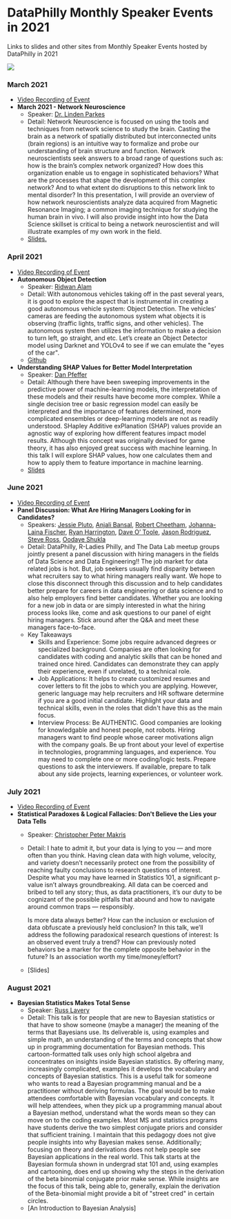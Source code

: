 # DataPhilly Monthly Speaker Events in 2021
Links to slides and other sites from Monthly Speaker Events hosted by DataPhilly in 2021


<img src="DataPhillyLogo_Final-01.png?raw=true"/>

### March 2021
   * [Video Recording of Event](https://youtu.be/VdR5KmZ3OIU)
   * **March 2021 - Network Neuroscience**
      * Speaker: [Dr. Linden Parkes](https://www.linkedin.com/in/lindenparkes/)
      * Detail: Network Neuroscience is focused on using the tools and techniques from network science to study the brain. Casting the brain as a network of spatially distributed but interconnected units (brain regions) is an intuitive way to formalize and probe our understanding of brain structure and function. Network neuroscientists seek answers to a broad range of questions such as: how is the brain’s complex network organized? How does this organization enable us to engage in sophisticated behaviors? What are the processes that shape the development of this complex network? And to what extent do disruptions to this network link to mental disorder? In this presentation, I will provide an overview of how network neuroscientists analyze data acquired from Magnetic Resonance Imaging; a common imaging technique for studying the human brain in vivo. I will also provide insight into how the Data Science skillset is critical to being a network neuroscientist and will illustrate examples of my own work in the field.
      * [Slides.](https://drive.google.com/file/d/1lXj0LMXzgwWK7K3FOgylvhlx1Sseg5Ke/view)

### April 2021
   * [Video Recording of Event](https://www.youtube.com/watch?v=F2D5UMmy9x4)
   * **Autonomous Object Detection**
      * Speaker: [Ridwan Alam](https://www.linkedin.com/in/ridwanalam/)
      * Detail: With autonomous vehicles taking off in the past several years, it is good to explore the aspect that is instrumental in creating a good autonomous vehicle system: Object Detection. The vehicles’ cameras are feeding the autonomous system what objects it is observing (traffic lights, traffic signs, and other vehicles). The autonomous system then utilizes the information to make a decision to turn left, go straight, and etc. Let’s create an Object Detector model using Darknet and YOLOv4 to see if we can emulate the "eyes of the car".
      * [Github](https://github.com/ridwan102/Autonomous_Vehicle_Object_Detector)
   * **Understanding SHAP Values for Better Model Interpretation**
      * Speaker:  [Dan Pfeffer](https://www.linkedin.com/in/daniel-pfeffer-03259a140/)
      * Detail: Although there have been sweeping improvements in the predictive power of machine-learning models, the interpretation of these models and their results have become more complex. While a single decision tree or basic regression model can easily be interpreted and the importance of features determined, more complicated ensembles or deep-learning models are not as readily understood. SHapley Additive exPlanation (SHAP) values provide an agnostic way of exploring how different features impact model results. Although this concept was originally devised for game theory, it has also enjoyed great success with machine learning. In this talk I will explore SHAP values, how one calculates them and how to apply them to feature importance in machine learning.
      * [Slides](https://drive.google.com/file/d/1R8iCtAIGyOIq_J536IFcdJtS1Wvwadgv/view?usp=sharing)

### June 2021
   * [Video Recording of Event](https://youtu.be/8audd7QpAh0)
   * **Panel Discussion: What Are Hiring Managers Looking for in Candidates?**
      * Speakers: [Jessie Pluto](https://www.linkedin.com/in/jessiepluto), [Anjali Bansal](https://www.linkedin.com/in/anjalibansal), [Robert Cheetham](https://www.linkedin.com/in/rcheetham), [Johanna-Laina Fischer](https://www.linkedin.com/in/johanna-laina-fischer), [Ryan Harrington](https://www.linkedin.com/in/ryanmharrington), [Dave O’ Toole](https://www.linkedin.com/in/daveotoole), [Jason Rodriguez](https://www.linkedin.com/in/jason-rodriguez-95b23874), [Steve Ross](https://www.linkedin.com/in/steveaross), [Oodaye Shukla](https://www.linkedin.com/in/oodaye-shukla)
      * Detail: DataPhilly, R-Ladies Philly, and The Data Lab meetup groups jointly present a panel discussion with hiring managers in the fields of Data Science and Data Engineering!! The job market for data related jobs is hot. But, job seekers usually find disparity between what recruiters say to what hiring managers really want. We hope to close this disconnect through this discussion and to help candidates better prepare for careers in data engineering or data science and to also help employers find better candidates. Whether you are looking for a new job in data or are simply interested in what the hiring process looks like, come and ask questions to our panel of eight hiring managers. Stick around after the Q&A and meet these managers face-to-face.
      * Key Takeaways
        - Skills and Experience: Some jobs require advanced degrees or specialized background. Companies are often looking for candidates with coding and analytic skills that can be honed and trained once hired. Candidates can demonstrate they can apply their experience, even if unrelated, to a technical role.
        - Job Applications: It helps to create customized resumes and cover letters to fit the jobs to which you are applying. However, generic language may help recruiters and HR software determine if you are a good initial candidate. Highlight your data and technical skills, even in the roles that didn't have this as the main focus.
        - Interview Process: Be AUTHENTIC. Good companies are looking for knowledgable and honest people, not robots. Hiring managers want to find people whose career motivations align with the company goals. Be up front about your level of expertise in technologies, programming languages, and experience. You may need to complete one or more coding/logic tests. Prepare questions to ask the interviewers. If available, prepare to talk about any side projects, learning experiences, or volunteer work.

### July 2021
   * [Video Recording of Event](https://youtu.be/PF5RxjsoSNU)
   * **Statistical Paradoxes & Logical Fallacies: Don't Believe the Lies your Data Tells**
      * Speaker: [Christopher Peter Makris](https://www.linkedin.com/in/christopherpetermakris)
      * Detail: I hate to admit it, but your data is lying to you — and more often than you think. Having clean data with high volume, velocity, and variety doesn’t necessarily protect one from the possibility of reaching faulty conclusions to research questions of interest. Despite what you may have learned in Statistics 101, a significant p-value isn’t always groundbreaking. All data can be coerced and bribed to tell any story; thus, as data practitioners, it’s our duty to be cognizant of the possible pitfalls that abound and how to navigate around common traps — responsibly.

        Is more data always better? How can the inclusion or exclusion of data obfuscate a previously held conclusion? In this talk, we’ll address the following paradoxical research questions of interest: 
        Is an observed event truly a trend? How can previously noted behaviors be a marker for the complete opposite behavior in the future? 
        Is an association worth my time/money/effort? 
      * [Slides]

### August 2021
   * **Bayesian Statistics Makes Total Sense**
      * Speaker: [Russ Lavery](https://www.linkedin.com/in/christopherpetermakris)
      * Detail: This talk is for people that are new to Bayesian statistics or that have to show someone (maybe a manager) the meaning of the terms that Bayesians use. Its deliverable is, using examples and simple math, an understanding of the terms and concepts that show up in programming documentation for Bayesian methods.
        This cartoon-formatted talk uses only high school algebra and concentrates on insights inside Bayesian statistics. By offering many, increasingly complicated, examples it develops the vocabulary and concepts of Bayesian statistics. This is a useful talk for someone who wants to read a Bayesian programming manual and be a practitioner without deriving formulas. The goal would be to make attendees comfortable with Bayesian vocabulary and concepts. It will help attendees, when they pick up a programming manual about a Bayesian method, understand what the words mean so they can move on to the coding examples.
        Most MS and statistics programs have students derive the two simplest conjugate priors and consider that sufficient training. I maintain that this pedagogy does not give people insights into why Bayesian makes sense. Additionally; focusing on theory and derivations does not help people see Bayesian applications in the real world.
        This talk starts at the Bayesian formula shown in undergrad stat 101 and, using examples and cartooning, does end up showing why the steps in the derivation of the beta binomial conjugate prior make sense. While insights are the focus of this talk, being able to, generally, explain the derivation of the Beta-binomial might provide a bit of "street cred" in certain circles.
      * [An Introduction to Bayesian Analysis]
